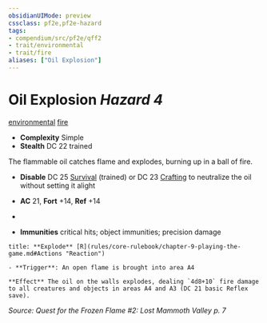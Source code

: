 ```yaml
---
obsidianUIMode: preview
cssclass: pf2e,pf2e-hazard
tags:
- compendium/src/pf2e/qff2
- trait/environmental
- trait/fire
aliases: ["Oil Explosion"]
---
```

# Oil Explosion *Hazard 4*  
[environmental](environmental.md "Environmental Hazard Trait")  [fire](fire.md "Fire Energy & Element Trait")  

- **Complexity** Simple
- **Stealth** DC 22 trained  

The flammable oil catches flame and explodes, burning up in a ball of fire.

- **Disable** DC 25 [Survival](skills.md#Survival) (trained) or DC 23 [Crafting](skills.md#Crafting) to neutralize the oil without setting it alight  

- **AC** 21, **Fort** +14, **Ref** +14
- 
- **Immunities** critical hits; object immunities; precision damage

```ad-embed-ability
title: **Explode** [R](rules/core-rulebook/chapter-9-playing-the-game.md#Actions "Reaction")

- **Trigger**: An open flame is brought into area A4

**Effect** The oil on the walls explodes, dealing `4d8+10` fire damage to all creatures and objects in areas A4 and A3 (DC 21 basic Reflex save).
```

*Source: Quest for the Frozen Flame #2: Lost Mammoth Valley p. 7*